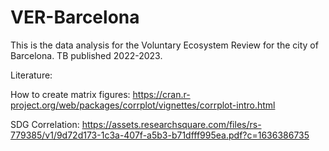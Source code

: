 # VER-Barcelona
This is the data analysis for the Voluntary Ecosystem Review for the city of Barcelona. TB published 2022-2023. 


Literature:

How to create matrix figures: 
https://cran.r-project.org/web/packages/corrplot/vignettes/corrplot-intro.html

SDG Correlation:
https://assets.researchsquare.com/files/rs-779385/v1/9d72d173-1c3a-407f-a5b3-b71dfff995ea.pdf?c=1636386735


